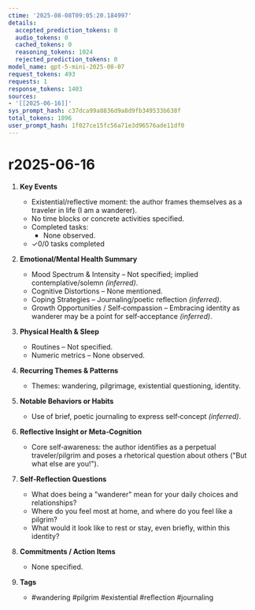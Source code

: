 ```yaml
---
ctime: '2025-08-08T09:05:20.184997'
details:
  accepted_prediction_tokens: 0
  audio_tokens: 0
  cached_tokens: 0
  reasoning_tokens: 1024
  rejected_prediction_tokens: 0
model_name: gpt-5-mini-2025-08-07
request_tokens: 493
requests: 1
response_tokens: 1403
sources:
- '[[2025-06-16]]'
sys_prompt_hash: c37dca99a8836d9a8d9fb349533b638f
total_tokens: 1896
user_prompt_hash: 1f027ce15fc56a71e3d96576ade11df0
---
```

# r2025-06-16

1. **Key Events**
   * Existential/reflective moment: the author frames themselves as a traveler in life (I am a wanderer).
   * No time blocks or concrete activities specified.
   * Completed tasks:
     - None observed.
   * ✓0/0 tasks completed

2. **Emotional/Mental Health Summary**
   * Mood Spectrum & Intensity – Not specified; implied contemplative/solemn *(inferred)*.
   * Cognitive Distortions – None mentioned.
   * Coping Strategies – Journaling/poetic reflection *(inferred)*.
   * Growth Opportunities / Self‑compassion – Embracing identity as wanderer may be a point for self‑acceptance *(inferred)*.

3. **Physical Health & Sleep**
   * Routines – Not specified.
   * Numeric metrics – None observed.

4. **Recurring Themes & Patterns**
   * Themes: wandering, pilgrimage, existential questioning, identity.

5. **Notable Behaviors or Habits**
   * Use of brief, poetic journaling to express self‑concept *(inferred)*.

6. **Reflective Insight or Meta‑Cognition**
   * Core self‑awareness: the author identifies as a perpetual traveler/pilgrim and poses a rhetorical question about others ("But what else are you!").

7. **Self‑Reflection Questions**
   * What does being a "wanderer" mean for your daily choices and relationships?
   * Where do you feel most at home, and where do you feel like a pilgrim?
   * What would it look like to rest or stay, even briefly, within this identity?

8. **Commitments / Action Items**
   * None specified.

9. **Tags**
   * #wandering #pilgrim #existential #reflection #journaling